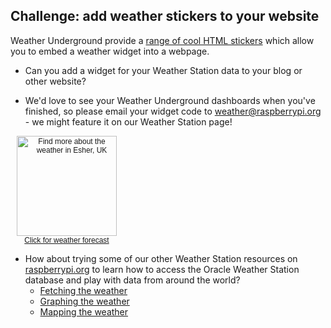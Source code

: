 
## Challenge: add weather stickers to your website

Weather Underground provide a [range of cool HTML stickers](https://www.wunderground.com/stickers/) which allow you to embed a weather widget into a webpage.

- Can you add a widget for your Weather Station data to your blog or other website?

- We'd love to see your Weather Underground dashboards when you've finished, so please email your widget code to weather@raspberrypi.org - we might feature it on our Weather Station page!

<span style="display: block !important; width: 180px; text-align: center; font-family: sans-serif; font-size: 12px;"><a href="http://www.wunderground.com/cgi-bin/findweather/getForecast?query=zmw:00000.35.03772&bannertypeclick=wu_travel_jet1" title="Esher, United Kingdom Weather Forecast" target="_blank"><img src="http://weathersticker.wunderground.com/weathersticker/cgi-bin/banner/ban/wxBanner?bannertype=wu_travel_jet1&pwscode=IWEYBRID15&ForcedCity=Esher&ForcedState=United Kingdom&wmo=03772&language=EN" alt="Find more about the weather in Esher, UK" width="160" /></a><br><a href="http://www.wunderground.com/cgi-bin/findweather/getForecast?query=zmw:00000.35.03772&bannertypeclick=wu_travel_jet1" title="Get latest Weather Forecast updates" style="font-family: sans-serif; font-size: 12px" target="_blank">Click for weather forecast</a></span>

- How about trying some of our other Weather Station resources on [raspberrypi.org](https://raspberrypi.org) to learn how to access the Oracle Weather Station database and play with data from around the world?
  - [Fetching the weather](https://projects.raspberrypi.org/en/projects/fetching-the-weather)
  - [Graphing the weather](https://projects.raspberrypi.org/en/projects/graphing-the-weather)
  - [Mapping the weather](https://projects.raspberrypi.org/en/projects/mapping-the-weather)
